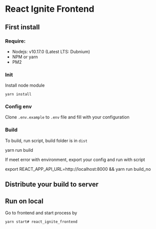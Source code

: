 # React Ignite Frontend

## First install

### Require:
 - Nodejs: v10.17.0 (Latest LTS: Dubnium)
 - NPM or yarn
 - PM2
### Init
Install node module

    yarn install 

### Config env
Clone `.env.example` to `.env` file and fill with your configuration

### Build
To build, run script, build folder is in `dist`

  yarn run build

If meet error with environment, export your config and run with script

  export REACT_APP_API_URL=http://localhost:8000 && yarn run build_no


## Distribute your build to server

## Run on local

  Go to frontend and start process by

    yarn start# react_ignite_frontend
